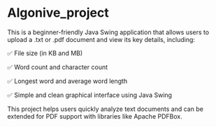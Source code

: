 # Algonive_project

This is a beginner-friendly Java Swing application that allows users to upload a .txt or .pdf document and view its key details, including:

✅ File size (in KB and MB)

✅ Word count and character count

✅ Longest word and average word length

✅ Simple and clean graphical interface using Java Swing

This project helps users quickly analyze text documents and can be extended for PDF support with libraries like Apache PDFBox.
